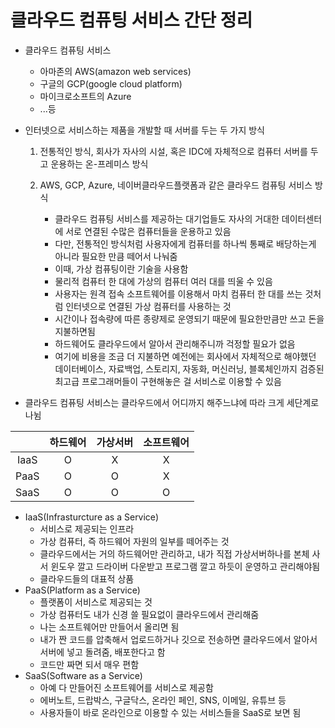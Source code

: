 # 클라우드 컴퓨팅 서비스 간단 정리

- 클라우드 컴퓨팅 서비스

  - 아마존의 AWS(amazon web services)
  - 구글의 GCP(google cloud platform)
  - 마이크로소프트의 Azure
  - ...등

- 인터넷으로 서비스하는 제품을 개발할 때 서버를 두는 두 가지 방식

  1. 전통적인 방식, 회사가 자사의 시설, 혹은 IDC에 자체적으로 컴퓨터 서버를 두고 운용하는 온-프레미스 방식

  2. AWS, GCP, Azure, 네이버클라우드플랫폼과 같은 클라우드 컴퓨팅 서비스 방식
     - 클라우드 컴퓨팅 서비스를 제공하는 대기업들도 자사의 거대한 데이터센터에 서로 연결된 수많은 컴퓨터들을 운용하고 있음
     - 다만, 전통적인 방식처럼 사용자에게 컴퓨터를 하나씩 통째로 배당하는게 아니라 필요한 만큼 떼어서 나눠줌
     - 이때, 가상 컴퓨팅이란 기술을 사용함
     - 물리적 컴퓨터 한 대에 가상의 컴퓨터 여러 대를 띄울 수 있음
     - 사용자는 원격 접속 소프트웨어를 이용해서 마치 컴퓨터 한 대를 쓰는 것처럼 인터넷으로 연결된 가상 컴퓨터를 사용하는 것
     - 시간이나 접속량에 따른 종량제로 운영되기 때문에 필요한만큼만 쓰고 돈을 지불하면됨
     - 하드웨어도 클라우드에서 알아서 관리해주니까 걱정할 필요가 없음
     - 여기에 비용을 조금 더 지불하면 예전에는 회사에서 자체적으로 해야했던 데이터베이스, 자료백업, 스토리지, 자동화, 머신러닝, 블록체인까지 검증된 최고급 프로그래머들이 구현해놓은 걸 서비스로 이용할 수 있음

- 클라우드 컴퓨팅 서비스는 클라우드에서 어디까지 해주느냐에 따라 크게 세단계로 나뉨

|      | 하드웨어 | 가상서버 | 소프트웨어 |
| :--: | :------: | :------: | :--------: |
| IaaS |    O     |    X     |     X      |
| PaaS |    O     |    O     |     X      |
| SaaS |    O     |    O     |     O      |

- IaaS(Infrasturcture as a Service)
  - 서비스로 제공되는 인프라
  - 가상 컴퓨터, 즉 하드웨어 자원의 일부를 떼어주는 것
  - 클라우드에서는 거의 하드웨어만 관리하고, 내가 직접 가상서버하나를 본체 사서 윈도우 깔고 드라이버 다운받고 프로그램 깔고 하듯이 운영하고 관리해야됨
  - 클라우드들의 대표적 상품
- PaaS(Platform as a Service)
  - 플랫폼이 서비스로 제공되는 것
  - 가상 컴퓨터도 내가 신경 쓸 필요없이 클라우드에서 관리해줌
  - 나는 소프트웨어만 만들어서 올리면 됨
  - 내가 짠 코드를 압축해서 업로드하거나 깃으로 전송하면 클라우드에서 알아서 서버에 넣고 돌려줌, 배포한다고 함
  - 코드만 짜면 되서 매우 편함
- SaaS(Software as a Service)
  - 아예 다 만들어진 소프트웨어를 서비스로 제공함
  - 에버노트, 드랍박스, 구글닥스, 온라인 페인, SNS, 이메일, 유튜브 등
  - 사용자들이 바로 온라인으로 이용할 수 있는 서비스들을 SaaS로 보면 됨

